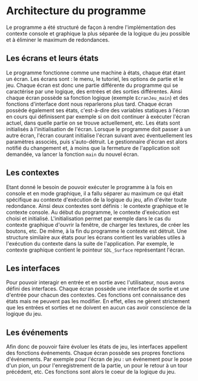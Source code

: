 
Architecture du programme
==============================

Le programme a été structuré de façon à rendre l'implémentation des contexte console et graphique la plus séparée de la logique du jeu possible et à éliminer le maximum de redondances.

Les écrans et leurs états
--------------------------------

Le programme fonctionne comme une machine à états, chaque état étant un écran. Les écrans sont : le menu, le tutoriel, les options de partie et le jeu. Chaque écran est donc une partie différente du programme qui se caractérise par une logique, des entrées et des sorties différentes. Ainsi chaque écran possède sa fonction logique (exemple `EcranJeu_main`) et des fonctions d'interface dont nous reparlerons plus tard. Chaque écran possède également ses états, c'est-à-dire des variables statiques à l'écran en cours qui définissent par exemple si on doit continuer à exécuter l'écran actuel, dans quelle partie on se trouve actuellement, etc. Les états sont initialisés à l'initialisation de l'écran. Lorsque le programme doit passer à un autre écran, l'écran courant initialise l'écran suivant avec éventuellement les paramètres associés, puis s'auto-détruit. Le gestionnaire d'écran est alors notifié du changement et, à moins que la fermeture de l'application soit demandée, va lancer la fonction `main` du nouvel écran.

Les contextes
--------------------------------

Etant donné le besoin de pouvoir exécuter le programme à la fois en console et en mode graphique, il a fallu séparer au maximum ce qui était spécifique au contexte d'exécution de la logique du jeu, afin d'éviter toute redondance. Ainsi deux contextes sont définis : le contexte graphique et le contexte console. Au début du programme, le contexte d'exécution est choisi et initialisé. L'initialisation permet par exemple dans le cas du contexte graphique d'ouvrir la fenêtre, de charger les textures, de créer les boutons, etc. De même, à la fin du programme le contexte est détruit. Une structure similaire aux états pour les écrans contient les variables utiles à l'exécution du contexte dans la suite de l'application. Par exemple, le contexte graphique contient le pointeur `SDL_Surface` représentant l'écran.

Les interfaces
--------------------------------

Pour pouvoir interagir en entrée et en sortie avec l'utilisateur, nous avons défini des interfaces. Chaque écran possède une interface de sortie et une d'entrée pour chacun des contextes. Ces fonctions ont connaissance des états mais ne peuvent pas les modifier. En effet, elles ne gèrent strictement que les entrées et sorties et ne doivent en aucun cas avoir conscience de la logique du jeu.

Les événements
--------------------------------

Afin donc de pouvoir faire évoluer les états de jeu, les interfaces appellent des fonctions événements. Chaque écran possède ses propres fonctions d'événements. Par exemple pour l'écran de jeu : un événement pour le pose d'un pion, un pour l'enregistrement de la partie, un pour le retour à un tour précédent, etc. Ces fonctions sont alors le coeur de la logique du jeu.
